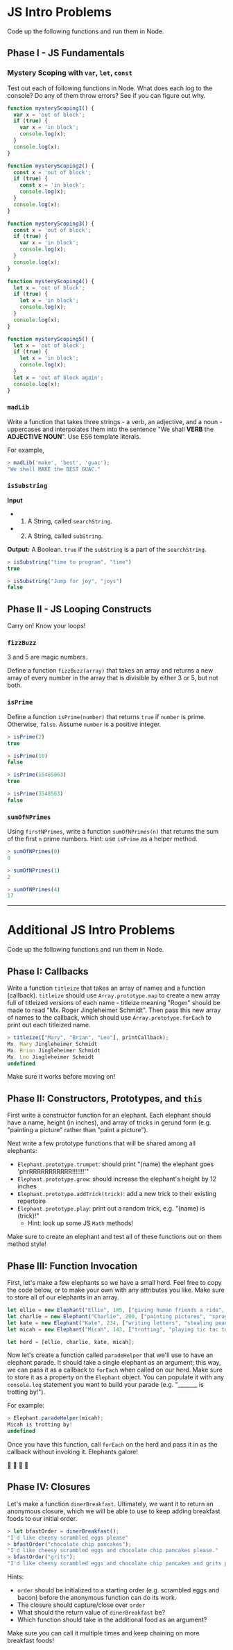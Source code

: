 # JS Intro Problems

Code up the following functions and run them in Node.

## Phase I - JS Fundamentals

### Mystery Scoping with `var`, `let`, `const`

Test out each of following functions in Node. What does each log to the console? Do any of them throw errors? See if you can figure out why.

```javascript
function mysteryScoping1() {
  var x = 'out of block';
  if (true) {
    var x = 'in block';
    console.log(x);
  }
  console.log(x);
}

function mysteryScoping2() {
  const x = 'out of block';
  if (true) {
    const x = 'in block';
    console.log(x);
  }
  console.log(x);
}

function mysteryScoping3() {
  const x = 'out of block';
  if (true) {
    var x = 'in block';
    console.log(x);
  }
  console.log(x);
}

function mysteryScoping4() {
  let x = 'out of block';
  if (true) {
    let x = 'in block';
    console.log(x);
  }
  console.log(x);
}

function mysteryScoping5() {
  let x = 'out of block';
  if (true) {
    let x = 'in block';
    console.log(x);
  }
  let x = 'out of block again';
  console.log(x);
}
```

### `madLib`

Write a function that takes three strings - a verb, an adjective, and a noun - uppercases and interpolates them into the sentence "We shall **VERB** the **ADJECTIVE** **NOUN**". Use ES6 template literals.

For example,
```js
> madLib('make', 'best', 'guac');
"We shall MAKE the BEST GUAC."
```

### `isSubstring`
**Input**
* 1) A String, called `searchString`.
* 2) A String, called `subString`.

**Output:** A Boolean. `true` if the `subString` is a part of the `searchString`.

```js
> isSubstring("time to program", "time")
true

> isSubstring("Jump for joy", "joys")
false
```

## Phase II - JS Looping Constructs

Carry on! Know your loops!

### `fizzBuzz`
3 and 5 are magic numbers.

Define a function `fizzBuzz(array)` that takes an array and returns a new array of
every number in the array that is divisible by either 3 or 5, but not both.

### `isPrime`

Define a function `isPrime(number)` that returns `true` if `number` is prime.
Otherwise, `false`. Assume `number` is a positive integer.

```javascript
> isPrime(2)
true

> isPrime(10)
false

> isPrime(15485863)
true

> isPrime(3548563)
false
```

### `sumOfNPrimes`

Using `firstNPrimes`, write a function `sumOfNPrimes(n)` that returns the sum of
the first `n` prime numbers. Hint: use `isPrime` as a helper method.

```javascript
> sumOfNPrimes(0)
0

> sumOfNPrimes(1)
2

> sumOfNPrimes(4)
17
```



-----------------


# Additional JS Intro Problems

Code up the following functions and run them in Node.

## Phase I: Callbacks

Write a function `titleize` that takes an array of names and a function
(callback). `titleize` should use `Array.prototype.map` to create a new array
full of titleized versions of each name - titleize meaning "Roger" should be
made to read "Mx. Roger Jingleheimer Schmidt". Then pass this new array of names
to the callback, which should use `Array.prototype.forEach` to print out each
titleized name.

```js
> titleize(["Mary", "Brian", "Leo"], printCallback);
Mx. Mary Jingleheimer Schmidt
Mx. Brian Jingleheimer Schmidt
Mx. Leo Jingleheimer Schmidt
undefined
```

Make sure it works before moving on!

## Phase II: Constructors, Prototypes, and `this`

First write a constructor function for an elephant. Each elephant should have a
name, height (in inches), and array of tricks in gerund form (e.g. "painting a
picture" rather than "paint a picture").

Next write a few prototype functions that will be shared among all elephants:
- `Elephant.prototype.trumpet`: should print "(name) the elephant goes 'phrRRRRRRRRRRR!!!!!!!'"
- `Elephant.prototype.grow`: should increase the elephant's height by 12 inches
- `Elephant.prototype.addTrick(trick)`: add a new trick to their existing repertoire
- `Elephant.prototype.play`: print out a random trick, e.g. "(name) is (trick)!"
  - Hint: look up some JS `Math` methods!

Make sure to create an elephant and test all of these functions out on them method style!

## Phase III: Function Invocation

First, let's make a few elephants so we have a small herd. Feel free to copy the code below, or to make your own with any attributes you like. Make sure to store all of our elephants in an array.

```js
let ellie = new Elephant("Ellie", 185, ["giving human friends a ride", "playing hide and seek"]);
let charlie = new Elephant("Charlie", 200, ["painting pictures", "spraying water for a slip and slide"]);
let kate = new Elephant("Kate", 234, ["writing letters", "stealing peanuts"]);
let micah = new Elephant("Micah", 143, ["trotting", "playing tic tac toe", "doing elephant ballet"]);

let herd = [ellie, charlie, kate, micah];
```

Now let's create a function called `paradeHelper` that we'll use to have an elephant parade. It should take a single elephant as an argument; this way, we can pass it as a callback to `forEach` when called on our herd. Make sure to store it as a property on the `Elephant` object. You can populate it with any `console.log` statement you want to build your parade (e.g. "_______ is trotting by!").

For example:

```js
> Elephant.paradeHelper(micah);
Micah is trotting by!
undefined
```

Once you have this function, call `forEach` on the herd and pass it in as the callback without invoking it. Elephants galore!

:elephant: :elephant: :elephant: :elephant:

## Phase IV: Closures

Let's make a function `dinerBreakfast`. Ultimately, we want it to return an anonymous closure, which we will be able to use to keep adding breakfast foods to our initial order.

```js
> let bfastOrder = dinerBreakfast();
"I'd like cheesy scrambled eggs please"
> bfastOrder("chocolate chip pancakes");
"I'd like cheesy scrambled eggs and chocolate chip pancakes please."
> bfastOrder("grits");
"I'd like cheesy scrambled eggs and chocolate chip pancakes and grits please."
```

Hints:
- `order` should be initialized to a starting order (e.g. scrambled eggs and bacon) before the anonymous function can do its work.
- The closure should capture/close over `order`
- What should the return value of `dinerBreakfast` be?
- Which function should take in the additional food as an argument?

Make sure you can call it multiple times and keep chaining on more breakfast foods!
